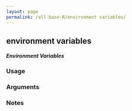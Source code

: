 ```yaml
---
layout: page
permalink: /all-base-R/environment variables/
---
```


## __environment variables__

#### _Environment Variables_

### Usage

### Arguments

### Notes
